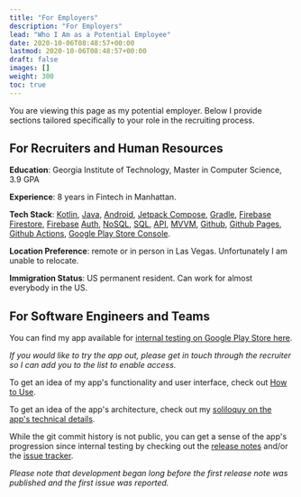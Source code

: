 ```yaml
---
title: "For Employers"
description: "For Employers"
lead: "Who I Am as a Potential Employee"
date: 2020-10-06T08:48:57+00:00
lastmod: 2020-10-06T08:48:57+00:00
draft: false
images: []
weight: 300
toc: true
---
```


You are viewing this page as my potential employer. Below I provide sections tailored specifically to your role in the recruiting process.

## For Recruiters and Human Resources

**Education**: Georgia Institute of Technology, Master in Computer Science, 3.9 GPA

**Experience**: 8 years in Fintech in Manhattan.

**Tech Stack**: [Kotlin](https://en.wikipedia.org/wiki/Kotlin_(programming_language)), [Java](https://en.wikipedia.org/wiki/Java_(programming_language)), [Android](https://en.wikipedia.org/wiki/Android_(operating_system)), [Jetpack Compose](https://developer.android.com/jetpack/compose), [Gradle](https://en.wikipedia.org/wiki/Gradle), [Firebase](https://en.wikipedia.org/wiki/Firebase) [Firestore](https://firebase.google.com/docs/firestore), [Firebase](https://en.wikipedia.org/wiki/Firebase) [Auth](https://firebase.google.com/docs/auth), [NoSQL](https://en.wikipedia.org/wiki/NoSQL), [SQL](https://en.wikipedia.org/wiki/SQL), [API](https://en.wikipedia.org/wiki/API), [MVVM](https://en.wikipedia.org/wiki/Model–view–viewmodel), [Github](https://en.wikipedia.org/wiki/GitHub), [Github Pages](https://en.wikipedia.org/wiki/GitHub#GitHub_Pages), [Github Actions](https://github.com/features/actions), [Google Play Store Console](https://developer.android.com/distribute/console).

**Location Preference**: remote or in person in Las Vegas. Unfortunately I am unable to relocate.

**Immigration Status**: US permanent resident. Can work for almost everybody in the US.

## For Software Engineers and Teams

You can find my app available for [internal testing on Google Play Store here](https://play.google.com/apps/internaltest/4701718537664687824).

*If you would like to try the app out, please get in touch through the recruiter so I can add you to the list to enable access.*

To get an idea of my app's functionality and user interface, check out [How to Use](https://reconcile.endiantribe.com/docs/overview/how-to-use/).

To get an idea of the app's architecture, check out my [soliloquy on the app's technical details](https://reconcile.endiantribe.com/docs/under_the_hood/technical-details/).

While the git commit history is not public, you can get a sense of the app's progression since internal testing by checking out the [release notes](https://reconcile.endiantribe.com/docs/under_the_hood/release-notes/) and/or the [issue tracker](https://github.com/EndianTribe/Reconcile-Issues-Tracker-Public/issues?q=is%3Aissue+is%3Aclosed).

*Please note that development began long before the first release note was published and the first issue was reported.*
